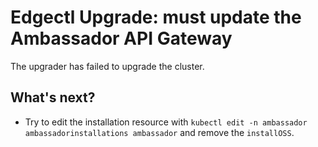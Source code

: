 # Edgectl Upgrade: must update the Ambassador API Gateway

The upgrader has failed to upgrade the cluster.

## What's next?

* Try to edit the installation resource with `kubectl edit -n ambassador ambassadorinstallations ambassador`
  and remove the `installOSS`.

